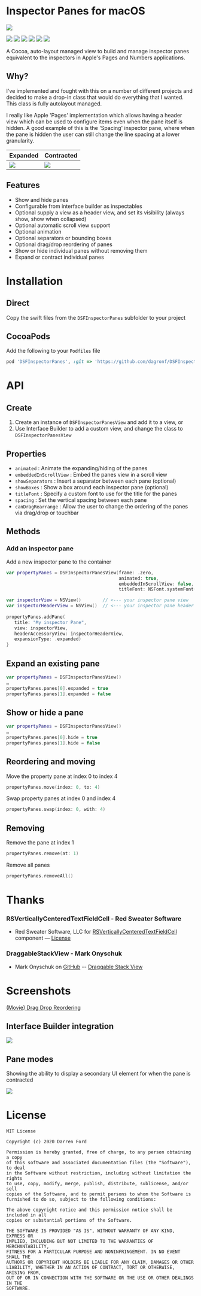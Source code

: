 # Inspector Panes for macOS

![](https://dagronf.github.io/art/projects/DSFPropertyPanes/screenshot.jpg)

![](https://img.shields.io/github/v/tag/dagronf/DSFInspectorPanes) ![](https://img.shields.io/badge/macOS-10.11+-red) ![](https://img.shields.io/badge/Swift-5.0-orange.svg)
![](https://img.shields.io/badge/License-MIT-lightgrey) [![](https://img.shields.io/badge/pod-compatible-informational)](https://cocoapods.org) [![](https://img.shields.io/badge/spm-compatible-brightgreen.svg?style=flat)](https://swift.org/package-manager)

A Cocoa, auto-layout managed view to build and manage inspector panes equivalent to the inspectors in Apple's Pages and Numbers applications.

## Why?

I've implemented and fought with this on a number of different projects and decided to make a drop-in class that would do everything that I wanted. This class is fully autolayout managed.

I really like Apple 'Pages' implementation which allows having a header view which can be used to configure items even when the pane itself is hidden.  A good example of this is the 'Spacing' inspector pane, where when the pane is hidden the user can still change the line spacing at a lower granularity.

| Expanded | Contracted |
|-----|-----|
| ![](https://dagronf.github.io/art/projects/DSFPropertyPanes/pane_expanded.png) | ![](https://dagronf.github.io/art/projects/DSFPropertyPanes/pane_contracted.png) |

## Features

* Show and hide panes
* Configurable from interface builder as inspectables
* Optional supply a view as a header view, and set its visibility (always show, show when collapsed)
* Optional automatic scroll view support
* Optional animation
* Optional separators or bounding boxes
* Optional drag/drop reordering of panes
* Show or hide individual panes without removing them
* Expand or contract individual panes

# Installation

## Direct

Copy the swift files from the `DSFInspectorPanes` subfolder to your project

## CocoaPods

Add the following to your `Podfiles` file

```ruby
pod 'DSFInspectorPanes', :git => 'https://github.com/dagronf/DSFInspectorPanes'
```

# API

## Create

1. Create an instance of `DSFInspectorPanesView` and add it to a view, or
2. Use Interface Builder to add a custom view, and change the class to `DSFInspectorPanesView`

## Properties

* `animated` : Animate the expanding/hiding of the panes
* `embeddedInScrollView` : Embed the panes view in a scroll view
* `showSeparators` : Insert a separator between each pane (optional)
* `showBoxes` : Show a box around each inspector pane (optional)
* `titleFont` : Specify a custom font to use for the title for the panes
* `spacing` : Set the vertical spacing between each pane
* `canDragRearrange` : Allow the user to change the ordering of the panes via drag/drop or touchbar

## Methods

### Add an inspector pane

Add a new inspector pane to the container

```swift
var propertyPanes = DSFInspectorPanesView(frame: .zero,
                                          animated: true,
                                          embeddedInScrollView: false,
                                          titleFont: NSFont.systemFont(ofSize: 13))

var inspectorView = NSView()        // <--- your inspector pane view
var inspectorHeaderView = NSView()  // <--- your inspector pane header view
	
propertyPanes.addPane(
   title: "My inspector Pane", 
   view: inspectorView,
   headerAccessoryView: inspectorHeaderView,
   expansionType: .expanded)
}
```

## Expand an existing pane

```swift
var propertyPanes = DSFInspectorPanesView()
…
propertyPanes.panes[0].expanded = true
propertyPanes.panes[1].expanded = false
```
## Show or hide a pane

```swift
var propertyPanes = DSFInspectorPanesView()
…
propertyPanes.panes[0].hide = true
propertyPanes.panes[1].hide = false
```

## Reordering and moving

Move the property pane at index 0 to index 4

```swift
propertyPanes.move(index: 0, to: 4)
```

Swap property panes at index 0 and index 4

```swift
propertyPanes.swap(index: 0, with: 4)
```

## Removing
Remove the pane at index 1

```swift
propertyPanes.remove(at: 1)
```

Remove all panes

```swift
propertyPanes.removeAll()
```

# Thanks

### RSVerticallyCenteredTextFieldCell - Red Sweater Software
* Red Sweater Software, LLC for [RSVerticallyCenteredTextFieldCell](http://www.red-sweater.com/blog/148/what-a-difference-a-cell-makes) component  — [License](http://opensource.org/licenses/mit-license.php)

### DraggableStackView - Mark Onyschuk
* Mark Onyschuk on [GitHub](https://github.com/monyschuk) -- [Draggable Stack View](https://gist.github.com/monyschuk/cbca3582b6b996ab54c32e2d7eceaf25)

# Screenshots

[(Movie) Drag Drop Reordering](https://dagronf.github.io/art/projects/DSFPropertyPanes/drag_drop_reorder.mp4)

## Interface Builder integration

![](https://dagronf.github.io/art/projects/DSFPropertyPanes/inspector_pane_ibdesignable.jpg) 

## Pane modes

Showing the ability to display a secondary UI element for when the pane is contracted

![](https://dagronf.github.io/art/projects/DSFPropertyPanes/expand_contract.gif) 


# License
```
MIT License

Copyright (c) 2020 Darren Ford

Permission is hereby granted, free of charge, to any person obtaining a copy
of this software and associated documentation files (the "Software"), to deal
in the Software without restriction, including without limitation the rights
to use, copy, modify, merge, publish, distribute, sublicense, and/or sell
copies of the Software, and to permit persons to whom the Software is
furnished to do so, subject to the following conditions:

The above copyright notice and this permission notice shall be included in all
copies or substantial portions of the Software.

THE SOFTWARE IS PROVIDED "AS IS", WITHOUT WARRANTY OF ANY KIND, EXPRESS OR
IMPLIED, INCLUDING BUT NOT LIMITED TO THE WARRANTIES OF MERCHANTABILITY,
FITNESS FOR A PARTICULAR PURPOSE AND NONINFRINGEMENT. IN NO EVENT SHALL THE
AUTHORS OR COPYRIGHT HOLDERS BE LIABLE FOR ANY CLAIM, DAMAGES OR OTHER
LIABILITY, WHETHER IN AN ACTION OF CONTRACT, TORT OR OTHERWISE, ARISING FROM,
OUT OF OR IN CONNECTION WITH THE SOFTWARE OR THE USE OR OTHER DEALINGS IN THE
SOFTWARE.
```
